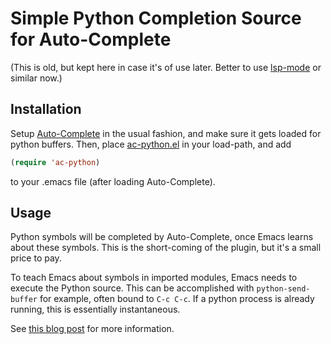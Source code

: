 # Simple Python Completion Source for Auto-Complete

(This is old, but kept here in case it's of use later. Better to use
[lsp-mode][lsp] or similar now.)


## Installation

Setup [Auto-Complete](https://www.emacswiki.org/emacs/AutoComplete) in
the usual fashion, and make sure it gets loaded for python
buffers. Then, place [ac-python.el](./ac-python.el) in your load-path,
and add

```lisp
(require 'ac-python)
```

to your .emacs file (after loading Auto-Complete).


## Usage

Python symbols will be completed by Auto-Complete, once Emacs learns
about these symbols. This is the short-coming of the plugin, but it's
a small price to pay.

To teach Emacs about symbols in imported modules, Emacs needs to
execute the Python source. This can be accomplished with
`python-send-buffer` for example, often bound to `C-c C-c`. If a
python process is already running, this is essentially instantaneous.

See [this blog post][more] for more information.


[more]: https://chrispoole.com/project/ac-python
[lsp]: https://github.com/emacs-lsp/lsp-mode
